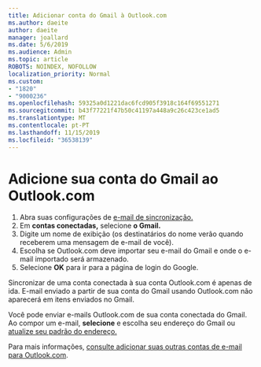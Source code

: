 ```yaml
---
title: Adicionar conta do Gmail à Outlook.com
ms.author: daeite
author: daeite
manager: joallard
ms.date: 5/6/2019
ms.audience: Admin
ms.topic: article
ROBOTS: NOINDEX, NOFOLLOW
localization_priority: Normal
ms.custom:
- "1820"
- "9000236"
ms.openlocfilehash: 59325a0d1221dac6fcd905f3918c164f69551271
ms.sourcegitcommit: b43f77221f47b50c41197a448a9c26c423ce1ad5
ms.translationtype: MT
ms.contentlocale: pt-PT
ms.lasthandoff: 11/15/2019
ms.locfileid: "36538139"
---
```

# <a name="add-your-gmail-account-to-outlookcom"></a>Adicione sua conta do Gmail ao Outlook.com

1. Abra suas configurações de [e-mail de sincronização.](https://go.microsoft.com/fwlink/?linkid=875264)
2. Em **contas conectadas,** selecione **o Gmail.**
3. Digite um nome de exibição (os destinatários do nome verão quando receberem uma mensagem de e-mail de você).
4. Escolha se Outlook.com deve importar seu e-mail do Gmail e onde o e-mail importado será armazenado.
5. Selecione **OK** para ir para a página de login do Google.

Sincronizar de uma conta conectada à sua conta Outlook.com é apenas de ida. E-mail enviado a partir de sua conta do Gmail usando Outlook.com não aparecerá em itens enviados no Gmail.

Você pode enviar e-mails Outlook.com de sua conta conectada do Gmail. Ao compor um e-mail, **selecione** e escolha seu endereço do Gmail ou [atualize seu padrão do endereço.](https://go.microsoft.com/fwlink/?linkid=875264)

Para mais informações, [consulte adicionar suas outras contas de e-mail para Outlook.com](https://support.office.com/article/c5224df4-5885-4e79-91ba-523aa743f0ba?wt.mc_id=Office_Outlook_com_Alchemy).